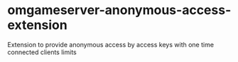 # omgameserver-anonymous-access-extension
Extension to provide anonymous access by access keys with one time connected clients limits
